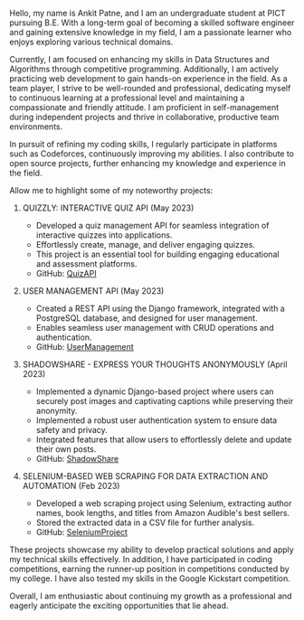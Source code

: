 Hello, my name is Ankit Patne, and I am an undergraduate student at PICT pursuing B.E. With a long-term goal of becoming a skilled software engineer and gaining extensive knowledge in my field, I am a passionate learner who enjoys exploring various technical domains.

Currently, I am focused on enhancing my skills in Data Structures and Algorithms through competitive programming. Additionally, I am actively practicing web development to gain hands-on experience in the field. As a team player, I strive to be well-rounded and professional, dedicating myself to continuous learning at a professional level and maintaining a compassionate and friendly attitude. I am proficient in self-management during independent projects and thrive in collaborative, productive team environments.

In pursuit of refining my coding skills, I regularly participate in platforms such as Codeforces, continuously improving my abilities. I also contribute to open source projects, further enhancing my knowledge and experience in the field.

Allow me to highlight some of my noteworthy projects:

1. QUIZZLY: INTERACTIVE QUIZ API (May 2023)
   - Developed a quiz management API for seamless integration of interactive quizzes into applications.
   - Effortlessly create, manage, and deliver engaging quizzes.
   - This project is an essential tool for building engaging educational and assessment platforms.
   - GitHub: [QuizAPI](https://github.com/anankitpatne12/Main_Quiz_API)

2. USER MANAGEMENT API (May 2023)
   - Created a REST API using the Django framework, integrated with a PostgreSQL database, and designed for user management.
   - Enables seamless user management with CRUD operations and authentication.
   - GitHub: [UserManagement](https://github.com/anankitpatne12/API-AUCTOPUS)

3. SHADOWSHARE - EXPRESS YOUR THOUGHTS ANONYMOUSLY (April 2023)
   - Implemented a dynamic Django-based project where users can securely post images and captivating captions while preserving their anonymity.
   - Implemented a robust user authentication system to ensure data safety and privacy.
   - Integrated features that allow users to effortlessly delete and update their own posts.
   - GitHub: [ShadowShare](https://github.com/anankitpatne12/Shadow_Share)

4. SELENIUM-BASED WEB SCRAPING FOR DATA EXTRACTION AND AUTOMATION (Feb 2023)
   - Developed a web scraping project using Selenium, extracting author names, book lengths, and titles from Amazon Audible's best sellers.
   - Stored the extracted data in a CSV file for further analysis.
   - GitHub: [SeleniumProject](https://github.com/anankitpatne12/DataScraping)

These projects showcase my ability to develop practical solutions and apply my technical skills effectively. In addition, I have participated in coding competitions, earning the runner-up position in competitions conducted by my college. I have also tested my skills in the Google Kickstart competition.

Overall, I am enthusiastic about continuing my growth as a professional and eagerly anticipate the exciting opportunities that lie ahead.
